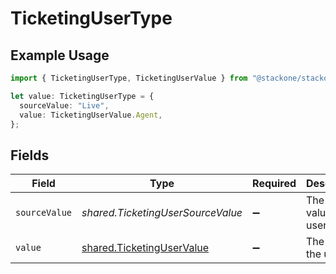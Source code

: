 # TicketingUserType

## Example Usage

```typescript
import { TicketingUserType, TicketingUserValue } from "@stackone/stackone-client-ts/sdk/models/shared";

let value: TicketingUserType = {
  sourceValue: "Live",
  value: TicketingUserValue.Agent,
};
```

## Fields

| Field                                                                         | Type                                                                          | Required                                                                      | Description                                                                   | Example                                                                       |
| ----------------------------------------------------------------------------- | ----------------------------------------------------------------------------- | ----------------------------------------------------------------------------- | ----------------------------------------------------------------------------- | ----------------------------------------------------------------------------- |
| `sourceValue`                                                                 | *shared.TicketingUserSourceValue*                                             | :heavy_minus_sign:                                                            | The source value of the user type.                                            | Live                                                                          |
| `value`                                                                       | [shared.TicketingUserValue](../../../sdk/models/shared/ticketinguservalue.md) | :heavy_minus_sign:                                                            | The type of the user.                                                         | agent                                                                         |